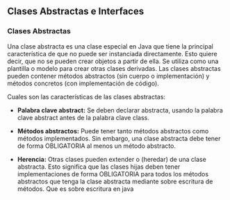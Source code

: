 
## Clases Abstractas e Interfaces

### Clases Abstractas

Una clase abstracta es una clase especial en Java que tiene la principal característica de que no puede ser instanciada directamente. Esto quiere decir, que no se pueden crear objetos a partir de ella. Se utiliza como una plantilla o modelo para crear otras clases derivadas. Las clases abstractas pueden contener métodos abstractos (sin cuerpo o implementación) y métodos concretos (con implementación de código).

Cuales son las características de las clases abstractas:

- **Palabra clave abstract:** Se deben declarar abstracta, usando la palabra clave abstract antes de la palabra clave class.

- **Métodos abstractos:** Puede tener tanto métodos abstractos como métodos implementados. Sin embargo, una clase abstracta debe tener de forma OBLIGATORIA al menos un método abstracto.

- **Herencia:** Otras clases pueden extender o (heredar) de una clase abstracta. Esto significa que las clases hijas deben tener implementaciones de forma OBLIGATORIA para todos los métodos abstractos que tenga la clase abstracta mediante sobre escritura de métodos. Que es sobre escritura en java 